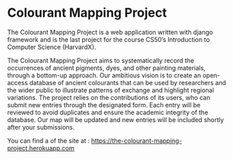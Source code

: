 # Colourant Mapping Project

The Colourant Mapping Project is a web application written with django framework and is the last project for the course CS50’s Introduction to Computer Science (HarvardX).

The Colourant Mapping Project aims to systematically record the occurrences of ancient pigments, dyes, and other painting materials, through a bottom-up approach. Our ambitious vision is to create an open-access database of ancient colourants that can be used by researchers and the wider public to illustrate patterns of exchange and highlight regional variations. The project relies on the contributions of its users, who can submit new entries through the designated form. Each entry will be reviewed to avoid duplicates and ensure the academic integrity of the database. Our map will be updated and new entries will be included shortly after your submissions.

You can find a of the site at : https://the-colourant-mapping-project.herokuapp.com